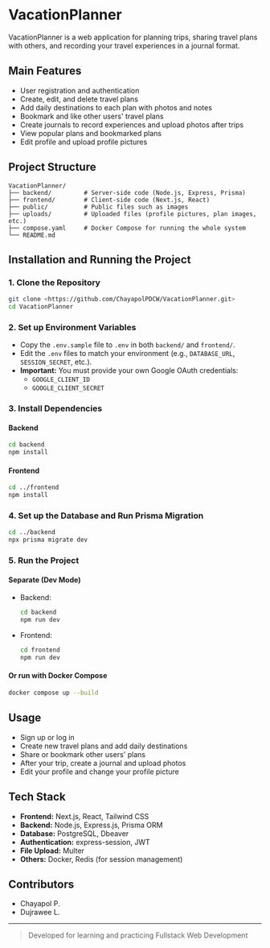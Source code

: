 # VacationPlanner

VacationPlanner is a web application for planning trips, sharing travel plans with others, and recording your travel experiences in a journal format.

## Main Features

- User registration and authentication
- Create, edit, and delete travel plans
- Add daily destinations to each plan with photos and notes
- Bookmark and like other users' travel plans
- Create journals to record experiences and upload photos after trips
- View popular plans and bookmarked plans
- Edit profile and upload profile pictures

## Project Structure

```
VacationPlanner/
├── backend/         # Server-side code (Node.js, Express, Prisma)
├── frontend/        # Client-side code (Next.js, React)
├── public/          # Public files such as images
├── uploads/         # Uploaded files (profile pictures, plan images, etc.)
├── compose.yaml     # Docker Compose for running the whole system
└── README.md
```

## Installation and Running the Project

### 1. Clone the Repository

```sh
git clone <https://github.com/ChayapolPDCW/VacationPlanner.git>
cd VacationPlanner
```

### 2. Set up Environment Variables

- Copy the `.env.sample` file to `.env` in both `backend/` and `frontend/`.
- Edit the `.env` files to match your environment (e.g., `DATABASE_URL`, `SESSION_SECRET`, etc.).
- **Important:** You must provide your own Google OAuth credentials:
  - `GOOGLE_CLIENT_ID`
  - `GOOGLE_CLIENT_SECRET`

### 3. Install Dependencies

#### Backend

```sh
cd backend
npm install
```

#### Frontend

```sh
cd ../frontend
npm install
```

### 4. Set up the Database and Run Prisma Migration

```sh
cd ../backend
npx prisma migrate dev
```

### 5. Run the Project

#### Separate (Dev Mode)

- Backend:  
  ```sh
  cd backend
  npm run dev
  ```
- Frontend:  
  ```sh
  cd frontend
  npm run dev
  ```

#### Or run with Docker Compose

```sh
docker compose up --build
```

## Usage

- Sign up or log in
- Create new travel plans and add daily destinations
- Share or bookmark other users' plans
- After your trip, create a journal and upload photos
- Edit your profile and change your profile picture

## Tech Stack

- **Frontend:** Next.js, React, Tailwind CSS
- **Backend:** Node.js, Express.js, Prisma ORM
- **Database:** PostgreSQL, Dbeaver
- **Authentication:** express-session, JWT
- **File Upload:** Multer
- **Others:** Docker, Redis (for session management)

## Contributors

- Chayapol P.
- Dujrawee L.

---

> Developed for learning and practicing Fullstack Web Development